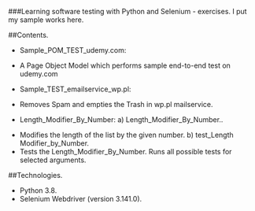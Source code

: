 ###Learning software testing with Python and Selenium - exercises.
I put my sample works here.

##Contents.
* Sample_POM_TEST_udemy.com:
- A Page Object Model which performs sample end-to-end test on udemy.com

* Sample_TEST_emailservice_wp.pl:
- Removes Spam and empties the Trash in wp.pl mailservice.

* Length_Modifier_By_Number:
a) Length_Modifier_By_Number..
- Modifies the length of the list by the given number.
b) test_Length Modifier_by_Number.
- Tests the Length_Modifier_By_Number. Runs all possible tests for selected arguments.

##Technologies.
* Python 3.8.
* Selenium Webdriver (version 3.141.0).
